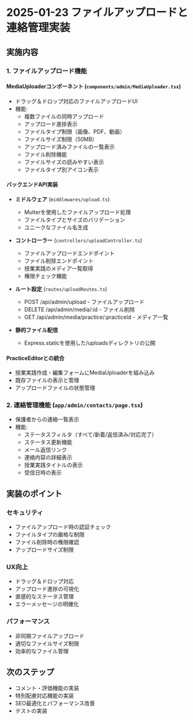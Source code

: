 # 2025-01-23 ファイルアップロードと連絡管理実装

## 実施内容

### 1. ファイルアップロード機能

#### MediaUploaderコンポーネント (`components/admin/MediaUploader.tsx`)
- ドラッグ＆ドロップ対応のファイルアップロードUI
- 機能:
  - 複数ファイルの同時アップロード
  - アップロード進捗表示
  - ファイルタイプ制限（画像、PDF、動画）
  - ファイルサイズ制限（50MB）
  - アップロード済みファイルの一覧表示
  - ファイル削除機能
  - ファイルサイズの読みやすい表示
  - ファイルタイプ別アイコン表示

#### バックエンドAPI実装
- **ミドルウェア** (`middlewares/upload.ts`)
  - Multerを使用したファイルアップロード処理
  - ファイルタイプとサイズのバリデーション
  - ユニークなファイル名生成

- **コントローラー** (`controllers/uploadController.ts`)
  - ファイルアップロードエンドポイント
  - ファイル削除エンドポイント
  - 授業実践のメディア一覧取得
  - 権限チェック機能

- **ルート設定** (`routes/uploadRoutes.ts`)
  - POST /api/admin/upload - ファイルアップロード
  - DELETE /api/admin/media/:id - ファイル削除
  - GET /api/admin/media/practice/:practiceId - メディア一覧

- **静的ファイル配信**
  - Express.staticを使用した/uploadsディレクトリの公開

#### PracticeEditorとの統合
- 授業実践作成・編集フォームにMediaUploaderを組み込み
- 既存ファイルの表示と管理
- アップロードファイルの状態管理

### 2. 連絡管理機能 (`app/admin/contacts/page.tsx`)
- 保護者からの連絡一覧表示
- 機能:
  - ステータスフィルタ（すべて/新着/返信済み/対応完了）
  - ステータス更新機能
  - メール返信リンク
  - 連絡内容の詳細表示
  - 授業実践タイトルの表示
  - 受信日時の表示

## 実装のポイント

### セキュリティ
- ファイルアップロード時の認証チェック
- ファイルタイプの厳格な制限
- ファイル削除時の権限確認
- アップロードサイズ制限

### UX向上
- ドラッグ＆ドロップ対応
- アップロード進捗の可視化
- 直感的なステータス管理
- エラーメッセージの明確化

### パフォーマンス
- 非同期ファイルアップロード
- 適切なファイルサイズ制限
- 効率的なファイル管理

## 次のステップ
- コメント・評価機能の実装
- 特別配慮対応機能の実装
- SEO最適化とパフォーマンス改善
- テストの実装